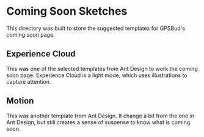 
# Coming Soon Sketches

This directory was built to store the suggested templates for GPSBud's coming soon page.

## Experience Cloud

This was one of the selected templates from Ant Design to work the coming soon page. Experience Cloud is a light mode, which uses illustrations to capture attention.

## Motion

This was another template from Ant Design. It change a bit from the one in Ant Design, but still creates a sense of suspense to know what is coming soon.